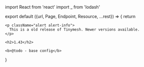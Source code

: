 import React from 'react'
import _ from 'lodash'

export default ({url, Page, Endpoint, Resource, ...rest}) => {
  return <Resource resource="config/1.43" url={url} name="1.43" siblings={true}>

    <p className="alert alert-info">
      This is a old release of Tinymesh. Newer versions available.
    </p>

    <h2>1.43</h2>

    <b>@todo - base config</b>
  </Resource>
}
